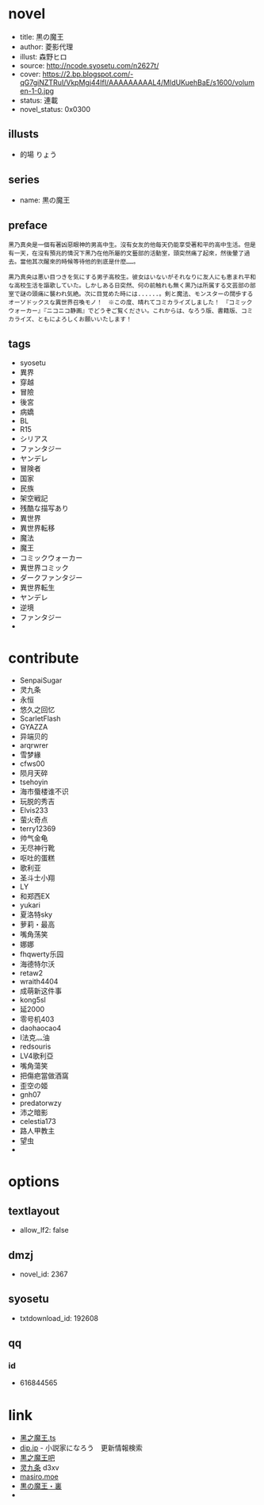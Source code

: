 # novel

- title: 黒の魔王
- author: 菱影代理
- illust: 森野ヒロ
- source: http://ncode.syosetu.com/n2627t/
- cover: https://2.bp.blogspot.com/-qG7giNZTRuI/VkpMgj44IfI/AAAAAAAAAL4/MldUKuehBaE/s1600/volumen-1-0.jpg
- status: 連載
- novel_status: 0x0300

## illusts

- 的場 りょう

## series

- name: 黒の魔王

## preface

```
黑乃真央是一個有著凶惡眼神的男高中生。沒有女友的他每天仍能享受著和平的高中生活。但是有一天，在沒有預兆的情況下黑乃在他所屬的文藝部的活動室，頭突然痛了起來，然後暈了過去。當他其次醒來的時候等待他的到底是什麼……。

黒乃真央は悪い目つきを気にする男子高校生。彼女はいないがそれなりに友人にも恵まれ平和な高校生活を謳歌していた。しかしある日突然、何の前触れも無く黒乃は所属する文芸部の部室で謎の頭痛に襲われ気絶。次に目覚めた時には......。剣と魔法、モンスターの闊歩するオーソドックスな異世界召喚モノ！　※この度、晴れてコミカライズしました！　『コミックウォーカー』『ニコニコ静画』でどうぞご覧ください。これからは、なろう版、書籍版、コミカライズ、ともによろしくお願いいたします！
```

## tags

- syosetu
- 異界
- 穿越
- 冒險
- 後宮
- 病嬌
- BL
- R15
- シリアス
- ファンタジー
- ヤンデレ
- 冒険者
- 国家
- 民族
- 架空戦記
- 残酷な描写あり
- 異世界
- 異世界転移
- 魔法
- 魔王
- コミックウォーカー
- 異世界コミック
- ダークファンタジー
- 異世界転生
- ヤンデレ
- 逆境
- ファンタジー
-

# contribute

- SenpaiSugar
- 灵九条
- 永恒
- 悠久之回忆
- ScarletFlash
- GYAZZA
- 异端贝的
- arqrwrer
- 雪梦緣
- cfws00
- 陨月天碎
- tsehoyin
- 海市蜃楼谁不识
- 玩脱的秀吉
- Elvis233
- 萤火奇点
- terry12369
- 帅气金龟
- 无尽神行靴
- 呕吐的蛋糕
- 歌利亚
- 圣斗士小翔
- LY
- 和郑西EX
- yukari
- 夏洛特sky
- 萝莉・最高
- 嘴角荡笑
- 娜娜
- fhqwerty乐园
- 海德特尔沃
- retaw2
- wraith4404
- 成萌新这件事
- kong5sl
- 延2000
- 零号机403
- daohaocao4
- I法克灬油
- redsouris
- LV4歌利亞
- 嘴角蕩笑
- 把傷疤當做酒窩
- 歪空の姬
- gnh07
- predatorwzy
- 沛之暗影
- celestia173
- 路人甲教主
- 望虫
- 

# options

## textlayout

- allow_lf2: false

## dmzj

- novel_id: 2367

## syosetu

- txtdownload_id: 192608

## qq

### id

- 616844565

# link

- [黑之魔王.ts](https://github.com/bluelovers/node-novel/blob/master/lib/locales/%E9%BB%91%E4%B9%8B%E9%AD%94%E7%8E%8B.ts)
- [dip.jp](https://narou.dip.jp/search.php?text=n2627t&novel=all&genre=all&new_genre=all&length=0&down=0&up=100) - 小説家になろう　更新情報検索
- [黒之魔王吧](https://tieba.baidu.com/f?kw=%E9%BB%92%E4%B9%8B%E9%AD%94%E7%8E%8B&ie=utf-8 "")
- [灵九条](https://pan.baidu.com/s/1pMi5zXT) d3xv
- [masiro.moe](https://masiro.moe/forum.php?mod=forumdisplay&fid=53&page=1)
- [黒の魔王・裏](http://novel18.syosetu.com/n9884df/)
-

